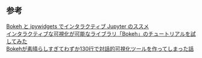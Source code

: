 
## 参考
[Bokeh と ipywidgets でインタラクティブ Jupyter のススメ](https://akiyoko.hatenablog.jp/entry/2017/12/22/152504)  
[インタラクティブな可視化が可能なライブラリ「Bokeh」のチュートリアルを試してみた](https://dev.classmethod.jp/articles/bokeh-tutorial/)  
[Bokehが素晴らしすぎてわずか130行で対話的可視化ツールを作ってしまった話](https://qiita.com/kimisyo/items/8aac9c5a08d883d94bbb)  